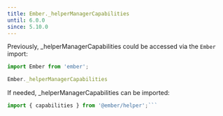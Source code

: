 ```yaml
---
title: Ember._helperManagerCapabilities
until: 6.0.0
since: 5.10.0
---
```



Previously, _helperManagerCapabilities could be accessed via the `Ember` import:
```js
import Ember from 'ember';

Ember._helperManagerCapabilities
```

 If needed, _helperManagerCapabilities can be imported:
```js
import { capabilities } from '@ember/helper';```
